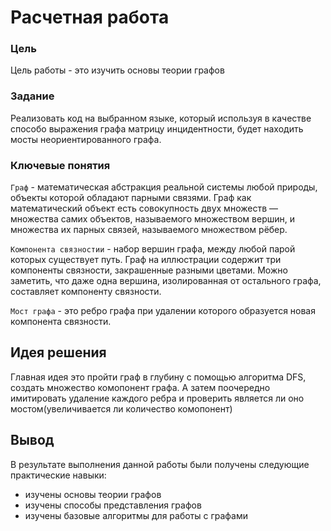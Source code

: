 # Расчетная работа 


### Цель

Цель работы - это изучить основы теории графов

### Задание

Реализовать код на выбранном языке, который используя в качестве способо выражения графа матрицу инцидентности, будет находить  мосты неориентированного графа.

### Ключевые понятия

`Граф` - математическая абстракция реальной системы любой природы, объекты которой обладают парными связями. Граф как математический объект есть совокупность двух множеств — множества самих объектов, называемого множеством вершин, и множества их парных связей, называемого множеством рёбер.

`Компонента связностии` - набор вершин графа, между любой парой которых существует путь. Граф на иллюстрации содержит три компоненты связности, закрашенные разными цветами. Можно заметить, что даже одна вершина, изолированная от остального графа, составляет компоненту связности.

`Мост графа` - это ребро графа при удалении которого образуется новая компонента связности.

## Идея решения

Главная идея это пройти граф в глубину с помощью алгоритма DFS, создать множество комопонент графа. А затем поочередно имитировать удаление каждого ребра и проверить является
ли оно мостом(увеличивается ли количество комопонент)


## Вывод
 
В результате выполнения данной работы были получены следующие практические навыки:
- изучены основы теории графов
- изучены способы представления графов
- изучены базовые алгоритмы для работы с графами
